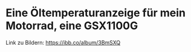 # Eine Öltemperaturanzeige für mein Motorrad, eine GSX1100G

Link zu Bildern: https://ibb.co/album/3BmSXQ
